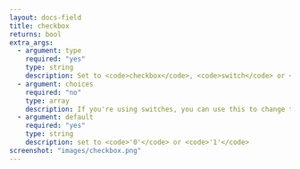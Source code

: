 ```yaml
---
layout: docs-field
title: checkbox
returns: bool
extra_args:
  - argument: type
    required: "yes"
    type: string
    description: Set to <code>checkbox</code>, <code>switch</code> or <code>toggle</code>.
  - argument: choices
    required: "no"
    type: array
    description: If you're using switches, you can use this to change the ON/OFF labels.
  - argument: default
    required: "yes"
    type: string
    description: set to <code>'0'</code> or <code>'1'</code>
screenshot: "images/checkbox.png"
---
```


